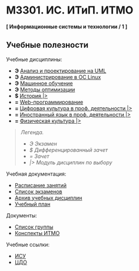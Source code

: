 # M3301. ИС. ИТиП. ИТМО
**[ Информационные системы и технологии / 1 ]**

## Учебные полезности

Учебные дисциплины:

* **Э** [Анализ и проектирование на UML](Subjects/UML.md)
* **Э** [Администрирование в ОС Linux](Subjects/LinuxAdministration.md)
* **Э** [Машинное обучение](Subjects/MachineLearning.md)
* **Э** [Методы оптимизации](Subjects/OptimizationMethods.md)
* **$** [История |>]()
* **=** [Web-программирование](Subjects/WebProgramming.md)
* **=** [Цифровая культура в проф. деятельности |>]()
* **=** [Иностранный язык в проф. деятельности |>](https://vk.com/fltc.itmo)
* **=** [Физическая культура |>](https://isu.ifmo.ru/pls/apex/f?p=2153:15:108337501947348::NO:RP,3::)

>*Легенда.*
>* *Э Экзамен*
>* *$ Дифференцированный зачет*
>* *= Зачет*
>* *|> Модуль дисциплин по выбору*


Учебная документация:
* [Расписание занятий](Timetable.md#Расписание)
* [Список экзаменов](Timetable.md#Экзамены)
* [Архив учебных дисциплин](Archive/README.md)
* [Учебный план](Files/Plan2019.pdf)

Документы:
* [Список группы](GroupList.md)
* [Конспекты ИТМО](http://neerc.ifmo.ru/wiki/)

Учебные ссылки:
* [ИСУ](https://isu.ifmo.ru/)
* [ЦДО](https://de.ifmo.ru/)
